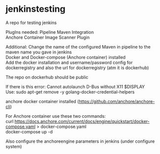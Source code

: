 # jenkinstesting
A repo for testing jenkins 

PlugIns needed:
Pipeline Maven Integration<br/>
Anchore Container Image Scanner Plugin<br/>

Additional:
Change the name of the configured Maven in pipeline to the maven name you gave in jenkins<br/>
Docker and Docker-compose (Anchore container) installed<br/>
Add the docker installation and username/password config for dockerregistry and also the url for dockerregistry (atm it is dockerhub)

The repo on dockerhub should be public

If there is this error: Cannot autolaunch D-Bus without X11 $DISPLAY<br/>
Use: sudo apt-get remove -y golang-docker-credential-helpers

anchore docker container installed (https://github.com/anchore/anchore-cli)<br/>

For Anchore container use these two commands:<br/>
curl https://docs.anchore.com/current/docs/engine/quickstart/docker-compose.yaml > docker-compose.yaml<br/>
docker-compose up -d

Also configure the anchoreengine parameters in jenkins (under configure system)